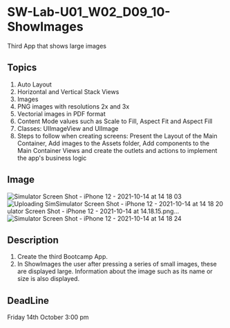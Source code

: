 # SW-Lab-U01_W02_D09_10-ShowImages
Third App that shows large images 

## Topics
1. Auto Layout
2. Horizontal and Vertical Stack Views
3. Images 
4. PNG images with resolutions 2x and 3x
5. Vectorial images in PDF format
6. Content Mode values such as Scale to Fill, Aspect Fit and Aspect Fill
7. Classes: UIImageView and UIImage
8. Steps to follow when creating screens: Present the Layout of the Main Container, Add images to the Assets folder, Add components to the Main Container Views and create the outlets and actions to implement the app's business logic

## Image
![Simulator Screen Shot - iPhone 12 - 2021-10-14 at 14 18 03](https://user-images.githubusercontent.com/91871668/137309267-c72d4517-9cd7-4a68-843d-67c99882ecd2.png)
![Uploading Sim![Simulator Screen Shot - iPhone 12 - 2021-10-14 at 14 18 20](https://user-images.githubusercontent.com/91871668/137309312-054caf99-16b7-4d30-8721-bf00c004db6f.png)
ulator Screen Shot - iPhone 12 - 2021-10-14 at 14.18.15.png…]()
![Simulator Screen Shot - iPhone 12 - 2021-10-14 at 14 18 24](https://user-images.githubusercontent.com/91871668/137309319-46264ce3-dd18-4890-8715-5b5979b6d49d.png)



## Description
1. Create the third Bootcamp App. 
2. In ShowImages the user after pressing a series of small images, these are displayed large. Information about the image such as its name or size is also displayed.

## DeadLine 
Friday 14th October 3:00 pm
